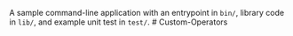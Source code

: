 A sample command-line application with an entrypoint in `bin/`, library code
in `lib/`, and example unit test in `test/`.
#   C u s t o m - O p e r a t o r s  
 